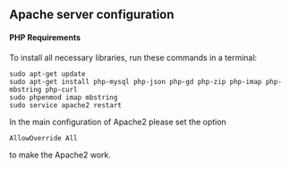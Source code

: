 ## Apache server configuration

#### PHP Requirements
To install all necessary libraries, run these commands in a terminal:
```
sudo apt-get update
sudo apt-get install php-mysql php-json php-gd php-zip php-imap php-mbstring php-curl
sudo phpenmod imap mbstring
sudo service apache2 restart
```
In the main configuration of Apache2 please set the option
```
AllowOverride All
```
to make the Apache2 work.
